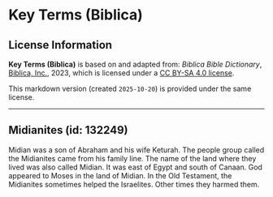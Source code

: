 # Key Terms (Biblica)

## License Information

**Key Terms (Biblica)** is based on and adapted from: _Biblica Bible Dictionary_, [Biblica, Inc.](https://www.biblica.com/), 2023, which is licensed under a [CC BY-SA 4.0 license](https://creativecommons.org/licenses/by-sa/4.0/legalcode.en).

This markdown version (created `2025-10-20`) is provided under the same license.



--------------------------------

## Midianites (id: 132249)

Midian was a son of Abraham and his wife Keturah. The people group called the Midianites came from his family line. The name of the land where they lived was also called Midian. It was east of Egypt and south of Canaan. God appeared to Moses in the land of Midian. In the Old Testament, the Midianites sometimes helped the Israelites. Other times they harmed them.



